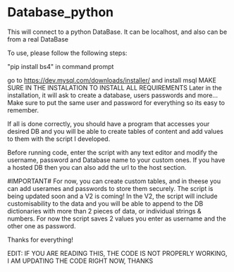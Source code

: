 # Database_python
This will connect to a python DataBase. It can be localhost, and also can be from a real DataBase

To use, please follow the following steps:

"pip install bs4" in command prompt

go to https://dev.mysql.com/downloads/installer/ and install msql
MAKE SURE IN THE INSTALATION TO INSTALL ALL REQUIREMENTS
Later in the installation, it will ask to create a database, users passwords and more...
Make sure to put the same user and password for everything so its easy to remember.

If all is done correctly, you should have a program that accesses your desired DB and you will be able to create tables of content and add values to them with the script I developed.

Before running code, enter the script with any text editor and modify the username, password and Database name to your custom ones. If you have a hosted DB then you can also add the url to the host section.

#IMPORTANT# For now, you can create custom tables, and in theese you can add userames and passwords to store them securely. The script is being updated soon and a V2 is coming! In the V2, the script will include customisability to the data and you will be able to append to the DB dictionaries with more than 2 pieces of data, or individual strings & numbers. For now the script saves 2 values you enter as username and the other one as password.

Thanks for everything!

EDIT: IF YOU ARE READING THIS, THE CODE IS NOT PROPERLY WORKING, I AM UPDATING THE CODE RIGHT NOW, THANKS
